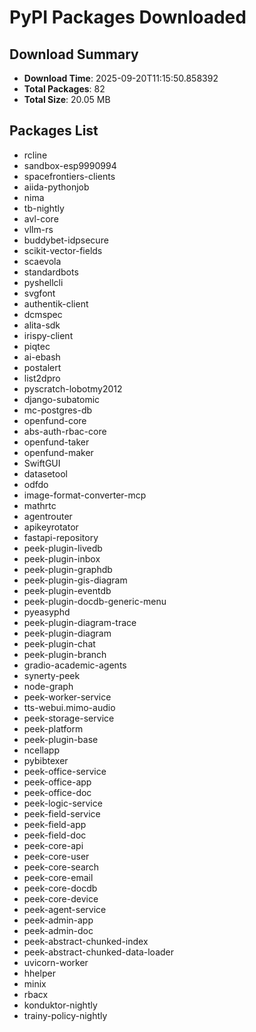 # PyPI Packages Downloaded

## Download Summary
- **Download Time**: 2025-09-20T11:15:50.858392
- **Total Packages**: 82
- **Total Size**: 20.05 MB

## Packages List
- rcline
- sandbox-esp9990994
- spacefrontiers-clients
- aiida-pythonjob
- nima
- tb-nightly
- avl-core
- vllm-rs
- buddybet-idpsecure
- scikit-vector-fields
- scaevola
- standardbots
- pyshellcli
- svgfont
- authentik-client
- dcmspec
- alita-sdk
- irispy-client
- piqtec
- ai-ebash
- postalert
- list2dpro
- pyscratch-lobotmy2012
- django-subatomic
- mc-postgres-db
- openfund-core
- abs-auth-rbac-core
- openfund-taker
- openfund-maker
- SwiftGUI
- datasetool
- odfdo
- image-format-converter-mcp
- mathrtc
- agentrouter
- apikeyrotator
- fastapi-repository
- peek-plugin-livedb
- peek-plugin-inbox
- peek-plugin-graphdb
- peek-plugin-gis-diagram
- peek-plugin-eventdb
- peek-plugin-docdb-generic-menu
- pyeasyphd
- peek-plugin-diagram-trace
- peek-plugin-diagram
- peek-plugin-chat
- peek-plugin-branch
- gradio-academic-agents
- synerty-peek
- node-graph
- peek-worker-service
- tts-webui.mimo-audio
- peek-storage-service
- peek-platform
- peek-plugin-base
- ncellapp
- pybibtexer
- peek-office-service
- peek-office-app
- peek-office-doc
- peek-logic-service
- peek-field-service
- peek-field-app
- peek-field-doc
- peek-core-api
- peek-core-user
- peek-core-search
- peek-core-email
- peek-core-docdb
- peek-core-device
- peek-agent-service
- peek-admin-app
- peek-admin-doc
- peek-abstract-chunked-index
- peek-abstract-chunked-data-loader
- uvicorn-worker
- hhelper
- minix
- rbacx
- konduktor-nightly
- trainy-policy-nightly

